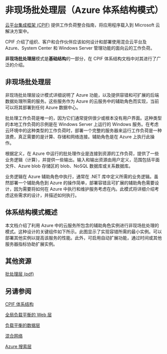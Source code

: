 <properties 
   pageTitle="非现场批处理层（Azure 体系结构模式）" 
   description="非现场批处理层模式是基础结构区域的一部分，在 CPIF 体系结构文档中对其进行了广泛的介绍。" 
   services="" 
   documentationCenter="" 
   authors="arynes" 
   manager="fredhar" 
   editor=""/>

<tags
   ms.service="cloud-services"
   ms.date="03/25/2015"
   wa.date="10/3/2015"/>

# 非现场批处理层（Azure 体系结构模式）

[云平台集成框架 (CPIF)](/documentation/articles/azure-architectures-cpif-overview) 提供工作负荷整合指南，将应用程序载入到 Microsoft 云解决方案中。

CPIF 介绍了组织、客户和合作伙伴应该如何设计和部署使用混合云平台及 Azure、System Center 和 Windows Server 管理功能的面向云的工作负荷。

**非现场批处理层**模式是**基础结构**的一部分，在 CPIF 体系结构文档中对其进行了广泛的介绍。

##  非现场批处理层

非现场批处理层设计模式详细说明了 Azure 功能，以及提供容错和可扩展的后端数据处理所需的服务。这些服务作为 Azure 的云服务中的辅助角色而实现，当前可以将其部署到任何 Azure 数据中心。

批处理工作负荷是唯一的，因为它们通常提供很少或根本没有用户界面。这种类型的本地工作负荷的示例是在 Windows Server 上运行的 Windows 服务。在考虑云环境中的这种类型的工作负荷时，部署一个完整的服务器来运行工作负荷是一种浪费，真正需要的是计算、存储和网络连接。辅助角色是在 Azure 上执行此操作。

根据定义，在 Azure 中运行的批处理作业是连接到资源的工作负荷，提供了一些业务逻辑（计算），并提供一些输出。输入和输出资源由用户定义，范围包括平面文件、Azure blob 存储区的 blob、NoSQL 数据库或关系数据库。

业务逻辑在 Azure 辅助角色中执行，通常在 .NET 库中定义所需的业务逻辑。虽然部署一个辅助角色到 Azure 的操作简单，部署容错且可扩展的辅助角色需要设计，因为需要将如何在 Azure 中执行和维护服务考虑在内。此模式将详细介绍考虑这些需求的设计，并描述如何执行。

## 体系结构模式概述 

本文档介绍了利用 Azure 中的云服务所包含的辅助角色实例进行非现场批处理的模式。这种设计的关键组件如下所示。此图显示了实现容错所需的最小实例。可以部署其他实例以提高该服务的性能。此外，可启用自动扩展功能，通过时间或其他服务器指标协助扩展实例。

##  其他资源
[批处理层 (pdf)](https://gallery.technet.microsoft.com/Cloud-Platform-Integration-0bc3f8b1)

## 另请参阅
[CPIF 体系结构](https://gallery.technet.microsoft.com/Cloud-Platform-Integration-bd1e434a)

[全局负载平衡的 Web 层](https://gallery.technet.microsoft.com/Cloud-Platform-Integration-2c3c663a)

[负载平衡的数据层](https://gallery.technet.microsoft.com/Cloud-Platform-Integration-dfb09e41)

[混合网络](https://gallery.technet.microsoft.com/Cloud-Platform-Integration-5e401f38)

[Azure 搜索层](https://gallery.technet.microsoft.com/Cloud-Platform-Integration-e581d65d)

<!---HONumber=71-->